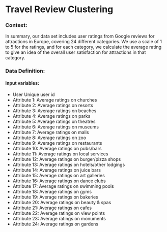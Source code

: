 # Travel Review Clustering

### Context:
In summary, our data set includes user ratings from Google reviews for attractions in Europe, covering 24 different categories. We use a scale of 1 to 5 for the ratings, and for each category, we calculate the average rating to give an idea of the overall user satisfaction for attractions in that category.

### Data Definition:

#### Input variables:

* User Unique user id
* Attribute 1: Average ratings on churches
* Attribute 2: Average ratings on resorts
* Attribute 3: Average ratings on beaches
* Attribute 4: Average ratings on parks
* Attribute 5: Average ratings on theatres
* Attribute 6: Average ratings on museums
* Attribute 7: Average ratings on malls
* Attribute 8: Average ratings on zoo
* Attribute 9: Average ratings on restaurants
* Attribute 10: Average ratings on pubs/bars
* Attribute 11: Average ratings on local services
* Attribute 12: Average ratings on burger/pizza shops
* Attribute 13: Average ratings on hotels/other lodgings
* Attribute 14: Average ratings on juice bars
* Attribute 15: Average ratings on art galleries
* Attribute 16: Average ratings on dance clubs
* Attribute 17: Average ratings on swimming pools
* Attribute 18: Average ratings on gyms
* Attribute 19: Average ratings on bakeries
* Attribute 20: Average ratings on beauty & spas
* Attribute 21: Average ratings on cafes
* Attribute 22: Average ratings on view points
* Attribute 23: Average ratings on monuments
* Attribute 24: Average ratings on gardens

